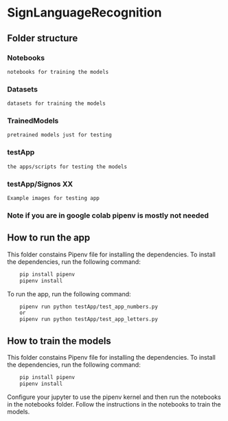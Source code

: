 # SignLanguageRecognition

## Folder structure

### Notebooks

    notebooks for training the models

### Datasets

    datasets for training the models

### TrainedModels

    pretrained models just for testing

### testApp

    the apps/scripts for testing the models

### testApp/Signos XX

    Example images for testing app



### Note if you are in google colab pipenv is mostly not needed

## How to run the app

This folder constains Pipenv file for installing the dependencies. To install the dependencies, run the following command:

```bash
    pip install pipenv
    pipenv install
```

To run the app, run the following command:

```bash
    pipenv run python testApp/test_app_numbers.py
    or
    pipenv run python testApp/test_app_letters.py
```

## How to train the models

This folder constains Pipenv file for installing the dependencies. To install the dependencies, run the following command:

```bash
    pip install pipenv
    pipenv install
```

Configure your jupyter to use the pipenv kernel and then run the notebooks in the notebooks folder. Follow the instructions in the notebooks to train the models.